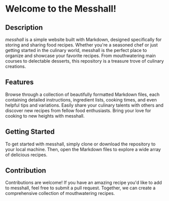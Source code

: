 
# Welcome to the Messhall!

## Description

_messhall_ is a simple website built with Markdown, designed specifically for storing and sharing food recipes. Whether you're a seasoned chef or just getting started in the culinary world, messhall is the perfect place to organize and showcase your favorite recipes. From mouthwatering main courses to delectable desserts, this repository is a treasure trove of culinary creations.

## Features

Browse through a collection of beautifully formatted Markdown files, each containing detailed instructions, ingredient lists, cooking times, and even helpful tips and variations.
Easily share your culinary talents with others and discover new recipes from fellow food enthusiasts.
Bring your love for cooking to new heights with messhall.

## Getting Started

To get started with messhall, simply clone or download the repository to your local machine. Then, open the Markdown files to explore a wide array of delicious recipes.

## Contribution

Contributions are welcome! If you have an amazing recipe you'd like to add to messhall, feel free to submit a pull request. Together, we can create a comprehensive collection of mouthwatering recipes.
